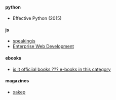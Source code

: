 #### python
+ Effective Python (2015)


#### js
+ [speakingjs](http://speakingjs.com/es5/ch13.html)
+ [Enterprise Web Development](http://enterprisewebbook.com/)


#### ebooks
+ [is it officiial books ??? e-books in this category](http://www.e-booksdirectory.com/listing.php?category=240)

#### magazines
+ [xakep](https://xakep.ru/)
